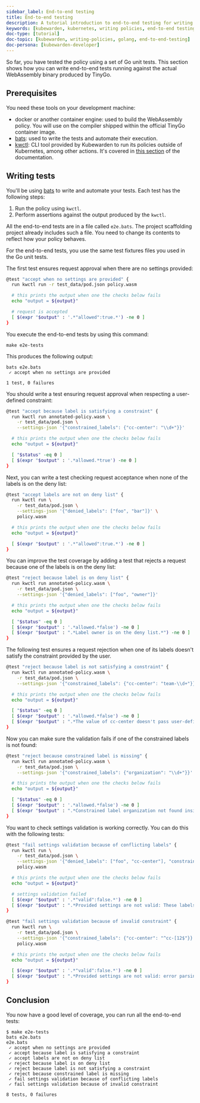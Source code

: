 ```yaml
---
sidebar_label: End-to-end testing
title: End-to-end testing
description: A tutorial introduction to end-to-end testing for writing Kubewarden policies in the Go language.
keywords: [kubewarden, kubernetes, writing policies, end-to-end testing, golang, go]
doc-type: [tutorial]
doc-topic: [kubewarden, writing-policies, golang, end-to-end-testing]
doc-persona: [kubewarden-developer]
---
```


So far, you have tested the policy using a set of Go unit tests.
This section shows how you can write end-to-end tests running against the actual WebAssembly binary produced by TinyGo.

## Prerequisites

You need these tools on your development machine:

- docker or another container engine: used to build the WebAssembly policy.
You will use on the compiler shipped within the official TinyGo container image.
- [bats](https://github.com/bats-core/bats-core):
used to write the tests and automate their execution.
- [kwctl](https://github.com/kubewarden/kwctl/releases):
CLI tool provided by Kubewarden to run its policies outside of Kubernetes, among other actions.
It's covered in [this section](/testing-policies/01-intro.md) of the documentation.

## Writing tests

You'll be using
[bats](https://github.com/bats-core/bats-core)
to write and automate your tests.
Each test has the following steps:

1. Run the policy using `kwctl`.
1. Perform assertions against the output produced by the `kwctl`.

All the end-to-end tests are in a file called `e2e.bats`.
The project scaffolding project already includes such a file.
You need to change its contents to reflect how your policy behaves.

For the end-to-end tests, you use the same test fixtures files you used in the Go unit tests.

The first test ensures request approval when there are no settings provided:

```bash
@test "accept when no settings are provided" {
  run kwctl run -r test_data/pod.json policy.wasm

  # this prints the output when one the checks below fails
  echo "output = ${output}"

  # request is accepted
  [ $(expr "$output" : '.*"allowed":true.*') -ne 0 ]
}
```

You execute the end-to-end tests by using this command:

```console
make e2e-tests
```

This produces the following output:

```console
bats e2e.bats
 ✓ accept when no settings are provided

1 test, 0 failures
```

You should write a test ensuring request approval when respecting a user-defined constraint:

```bash
@test "accept because label is satisfying a constraint" {
  run kwctl run annotated-policy.wasm \
    -r test_data/pod.json \
    --settings-json '{"constrained_labels": {"cc-center": "\\d+"}}'

  # this prints the output when one the checks below fails
  echo "output = ${output}"

  [ "$status" -eq 0 ]
  [ $(expr "$output" : '.*allowed.*true') -ne 0 ]
}
```

Next, you can write a test checking request acceptance when none of the labels is on the deny list:

```bash
@test "accept labels are not on deny list" {
  run kwctl run \
    -r test_data/pod.json \
    --settings-json '{"denied_labels": ["foo", "bar"]}' \
    policy.wasm

  # this prints the output when one the checks below fails
  echo "output = ${output}"

  [ $(expr "$output" : '.*"allowed":true.*') -ne 0 ]
}
```

You can improve the test coverage by adding a test that rejects a request because one of the labels is on the deny list:

```bash
@test "reject because label is on deny list" {
  run kwctl run annotated-policy.wasm \
    -r test_data/pod.json \
    --settings-json '{"denied_labels": ["foo", "owner"]}'

  # this prints the output when one the checks below fails
  echo "output = ${output}"

  [ "$status" -eq 0 ]
  [ $(expr "$output" : '.*allowed.*false') -ne 0 ]
  [ $(expr "$output" : ".*Label owner is on the deny list.*") -ne 0 ]
}
```

The following test ensures a request rejection when one of its labels doesn't
satisfy the constraint provided by the user.

```bash
@test "reject because label is not satisfying a constraint" {
  run kwctl run annotated-policy.wasm \
    -r test_data/pod.json \
    --settings-json '{"constrained_labels": {"cc-center": "team-\\d+"}}'

  # this prints the output when one the checks below fails
  echo "output = ${output}"

  [ "$status" -eq 0 ]
  [ $(expr "$output" : '.*allowed.*false') -ne 0 ]
  [ $(expr "$output" : ".*The value of cc-center doesn't pass user-defined constraint.*") -ne 0 ]
}
```

Now you can make sure the validation fails if one of the constrained labels is
not found:

```bash
@test "reject because constrained label is missing" {
  run kwctl run annotated-policy.wasm \
    -r test_data/pod.json \
    --settings-json '{"constrained_labels": {"organization": "\\d+"}}'

  # this prints the output when one the checks below fails
  echo "output = ${output}"

  [ "$status" -eq 0 ]
  [ $(expr "$output" : '.*allowed.*false') -ne 0 ]
  [ $(expr "$output" : ".*Constrained label organization not found inside of Pod.*") -ne 0 ]
}
```

You want to check settings validation is working correctly.
You can do this with the following tests:

```bash
@test "fail settings validation because of conflicting labels" {
  run kwctl run \
    -r test_data/pod.json \
    --settings-json '{"denied_labels": ["foo", "cc-center"], "constrained_labels": {"cc-center": "^cc-\\d+$"}}' \
    policy.wasm

  # this prints the output when one the checks below fails
  echo "output = ${output}"

  # settings validation failed
  [ $(expr "$output" : '.*"valid":false.*') -ne 0 ]
  [ $(expr "$output" : ".*Provided settings are not valid: These labels cannot be constrained and denied at the same time: Set{cc-center}.*") -ne 0 ]
}

@test "fail settings validation because of invalid constraint" {
  run kwctl run \
    -r test_data/pod.json \
    --settings-json '{"constrained_labels": {"cc-center": "^cc-[12$"}}' \
    policy.wasm

  # this prints the output when one the checks below fails
  echo "output = ${output}"

  [ $(expr "$output" : '.*"valid":false.*') -ne 0 ]
  [ $(expr "$output" : ".*Provided settings are not valid: error parsing regexp.*") -ne 0 ]
}
```

## Conclusion

You now have a good level of coverage, you can run all the end-to-end tests:

```shell
$ make e2e-tests
bats e2e.bats
e2e.bats
 ✓ accept when no settings are provided
 ✓ accept because label is satisfying a constraint
 ✓ accept labels are not on deny list
 ✓ reject because label is on deny list
 ✓ reject because label is not satisfying a constraint
 ✓ reject because constrained label is missing
 ✓ fail settings validation because of conflicting labels
 ✓ fail settings validation because of invalid constraint

8 tests, 0 failures
```
